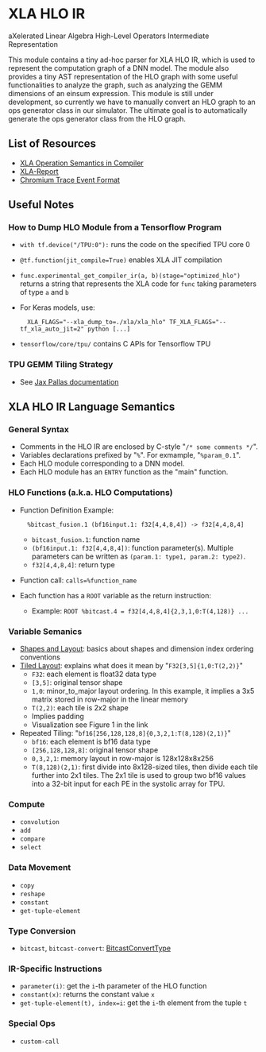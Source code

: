 # XLA HLO IR

aXelerated Linear Algebra High-Level Operators Intermediate Representation

This module contains a tiny ad-hoc parser for XLA HLO IR, which is used to represent the computation graph of a DNN model. The module also provides a tiny AST representation of the HLO graph with some useful functionalities to analyze the graph, such as analyzing the GEMM dimensions of an einsum expression.
This module is still under development, so currently we have to manually convert an HLO graph to an ops generator class in our simulator. The ultimate goal is to automatically generate the ops generator class from the HLO graph.

## List of Resources
- [XLA Operation Semantics in Compiler](https://www.tensorflow.org/xla/operation_semantics)
- [XLA-Report](https://github.com/TensorflowXLABeginner/XLA-Report)
- [Chromium Trace Event Format](https://docs.google.com/document/d/1CvAClvFfyA5R-PhYUmn5OOQtYMH4h6I0nSsKchNAySU/edit)

## Useful Notes

### How to Dump HLO Module from a Tensorflow Program
- `with tf.device("/TPU:0"):` runs the code on the specified TPU core 0
- `@tf.function(jit_compile=True)` enables XLA JIT compilation
- `func.experimental_get_compiler_ir(a, b)(stage="optimized_hlo")` returns a string that represents the XLA code for `func` taking parameters of type `a` and `b`
- For Keras models, use:

        XLA_FLAGS="--xla_dump_to=./xla/xla_hlo" TF_XLA_FLAGS="--tf_xla_auto_jit=2" python [...]
- `tensorflow/core/tpu/` contains C APIs for Tensorflow TPU

### TPU GEMM Tiling Strategy
- See [Jax Pallas documentation](https://docs.jax.dev/en/latest/pallas/tpu/matmul.html)

## XLA HLO IR Language Semantics

### General Syntax
- Comments in the HLO IR are enclosed by C-style "`/* some comments */`".
- Variables declarations prefixed by "`%`". For exmample, "`%param_0.1`".
- Each HLO module corresponding to a DNN model.
- Each HLO module has an `ENTRY` function as the "main" function.

### HLO Functions (a.k.a. HLO Computations)
- Function Definition Example:

        %bitcast_fusion.1 (bf16input.1: f32[4,4,8,4]) -> f32[4,4,8,4]
    
    - `bitcast_fusion.1`: function name
    - `(bf16input.1: f32[4,4,8,4])`: function parameter(s). Multiple
        parameters can be written as `(param.1: type1, param.2: type2)`.
    - `f32[4,4,8,4]`: return type
- Function call: `calls=%function_name`
- Each function has a `ROOT` variable as the return instruction:
    - Example: `ROOT %bitcast.4 = f32[4,4,8,4]{2,3,1,0:T(4,128)} ...`

### Variable Semanics
- [Shapes and Layout](https://www.tensorflow.org/xla/shapes):
    basics about shapes and dimension index ordering conventions
- [Tiled Layout](https://www.tensorflow.org/xla/tiled_layout):
    explains what does it mean by "`F32[3,5]{1,0:T(2,2)}`"
    - `F32`: each element is float32 data type
    - `[3,5]`: original tensor shape
    - `1,0`: minor_to_major layout ordering. In this example, it implies
        a 3x5 matrix stored in row-major in the linear memory
    - `T(2,2)`: each tile is 2x2 shape
    - Implies padding
    - Visualization see Figure 1 in the link
- Repeated Tiling: "`bf16[256,128,128,8]{0,3,2,1:T(8,128)(2,1)}`"
    - `bf16`: each element is bf16 data type
    - `[256,128,128,8]`: original tensor shape
    - `0,3,2,1`: memory layout in row-major is 128x128x8x256
    - `T(8,128)(2,1)`: first divide into 8x128-sized tiles,
        then divide each tile further into 2x1 tiles. The 2x1 tile is
        used to group two bf16 values into a 32-bit input for each PE
        in the systolic array for TPU.

### Compute
- `convolution`
- `add`
- `compare`
- `select`

### Data Movement
- `copy`
- `reshape`
- `constant`
- `get-tuple-element`

### Type Conversion
- `bitcast`, `bitcast-convert`: [BitcastConvertType](https://www.tensorflow.org/xla/operation_semantics#bitcastconverttype)

### IR-Specific Instructions
- `parameter(i)`: get the `i`-th parameter of the HLO function
- `constant(x)`: returns the constant value `x`
- `get-tuple-element(t), index=i`: get the `i`-th element from the tuple `t`


### Special Ops
- `custom-call`
